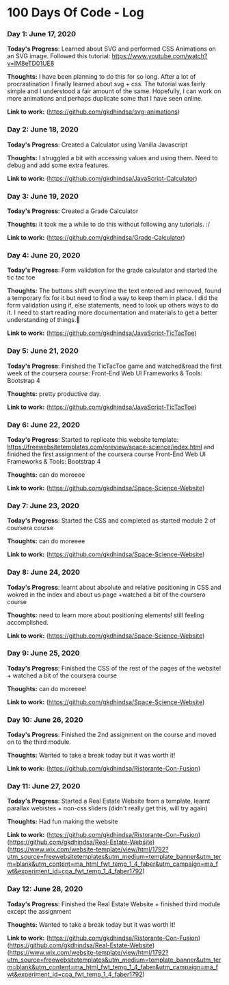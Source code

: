 # 100 Days Of Code - Log

### Day 1: June 17, 2020 

**Today's Progress**: Learned about SVG and performed CSS Animations on an SVG image. Followed this tutorial: https://www.youtube.com/watch?v=IM8eTD01UE8 

**Thoughts:** I have been planning to do this for so long. After a lot of procrastination I finally learned about svg + css. The tutorial was fairly simple and I understood a fair amount of the same. Hopefully, I can work on more animations and perhaps duplicate some that I have seen online.

**Link to work:** (https://github.com/gkdhindsa/svg-animations)

### Day 2: June 18, 2020 

**Today's Progress**: Created a Calculator using Vanilla Javascript

**Thoughts:** I struggled a bit with accessing values and using them. Need to debug and add some extra features.

**Link to work:** (https://github.com/gkdhindsa/JavaScript-Calculator)

### Day 3: June 19, 2020 

**Today's Progress**: Created a Grade Calculator

**Thoughts:** It took me a while to do this without following any tutorials. :/

**Link to work:** (https://github.com/gkdhindsa/Grade-Calculator)

### Day 4: June 20, 2020 

**Today's Progress**: Form validation for the grade calculator and started the tic tac toe

**Thoughts:** The buttons shift everytime the text entered and removed, found a temporary fix for it but need to find a way to keep them in place. I did the form validation using if, else statements, need to look up others ways to do it. I need to start reading more documentation and materials to get a better understanding of things.🤔

**Link to work:** (https://github.com/gkdhindsa/JavaScript-TicTacToe)

### Day 5: June 21, 2020 

**Today's Progress**: Finished the TicTacToe game and watched&read the first week of the coursera course: Front-End Web UI Frameworks & Tools:  Bootstrap 4

**Thoughts:** pretty productive day.

**Link to work:** (https://github.com/gkdhindsa/JavaScript-TicTacToe)

### Day 6: June 22, 2020 

**Today's Progress**: Started to replicate this website template: https://freewebsitetemplates.com/preview/space-science/index.html and finidhed the first assignment of the coursera course Front-End Web UI Frameworks & Tools:  Bootstrap 4

**Thoughts:** can do moreeee

**Link to work:** (https://github.com/gkdhindsa/Space-Science-Website)


### Day 7: June 23, 2020 

**Today's Progress**: Started the CSS and completed as started module 2 of coursera course

**Thoughts:** can do moreeee

**Link to work:** (https://github.com/gkdhindsa/Space-Science-Website)

### Day 8: June 24, 2020 

**Today's Progress**: learnt about absolute and relative positioning in CSS and wokred in the index and about us page +watched a bit of the coursera course

**Thoughts:** need to learn more about positioning elements! still feeling accomplished.

**Link to work:** (https://github.com/gkdhindsa/Space-Science-Website)

### Day 9: June 25, 2020 

**Today's Progress**: Finished the CSS of the rest of the pages of the website! + watched a bit of the coursera course

**Thoughts:** can do moreeee!

**Link to work:** (https://github.com/gkdhindsa/Space-Science-Website)

### Day 10: June 26, 2020 

**Today's Progress**: Finished the 2nd assignment on the course and moved on to the third module.

**Thoughts:** Wanted to take a break today but it was worth it!

**Link to work:** (https://github.com/gkdhindsa/Ristorante-Con-Fusion)

### Day 11: June 27, 2020 

**Today's Progress**: Started a Real Estate Website from a template, learnt parallax webistes + non-css sliders (didn't really get this, will try again)

**Thoughts:** Had fun making the website

**Link to work:** (https://github.com/gkdhindsa/Ristorante-Con-Fusion)
(https://github.com/gkdhindsa/Real-Estate-Website)
(https://www.wix.com/website-template/view/html/1792?utm_source=freewebsitetemplates&utm_medium=template_banner&utm_term=blank&utm_content=ma_html_fwt_temp_1_4_faber&utm_campaign=ma_fwt&experiment_id=cpa_fwt_temp_1_4_faber1792)

### Day 12: June 28, 2020 

**Today's Progress**: Finished the Real Estate Website + finished third module except the assignment

**Thoughts:** Wanted to take a break today but it was worth it!

**Link to work:** (https://github.com/gkdhindsa/Ristorante-Con-Fusion)
(https://github.com/gkdhindsa/Real-Estate-Website)
(https://www.wix.com/website-template/view/html/1792?utm_source=freewebsitetemplates&utm_medium=template_banner&utm_term=blank&utm_content=ma_html_fwt_temp_1_4_faber&utm_campaign=ma_fwt&experiment_id=cpa_fwt_temp_1_4_faber1792)



